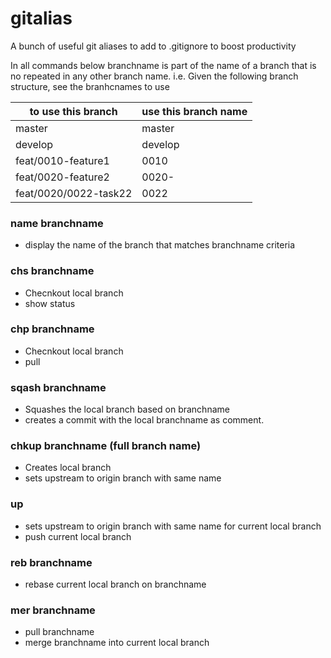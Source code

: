 # gitalias
A bunch of useful git aliases to add to .gitignore to boost productivity

In all commands below branchname is part of the name of a branch that is no repeated in any other branch name.
i.e. Given the following branch structure, see the branhcnames to use

| to use this branch    | use this branch name  |
|-----------------------|-----------------------|
| master                | master                |
| develop               | develop               |
| feat/0010-feature1    | 0010                  |
| feat/0020-feature2    | 0020-                 |
| feat/0020/0022-task22 | 0022                  |

### name branchname
 - display the name of the branch that matches branchname criteria

 ### chs branchname
 - Checnkout local branch
 - show status
 
 ### chp branchname
 - Checnkout local branch
 - pull

### sqash branchname
 - Squashes the local branch based on branchname
 - creates a commit with the local branchname as comment.

### chkup branchname  (full branch name)
 - Creates local branch
 - sets upstream to origin branch with same name

### up
 - sets upstream to origin branch with same name for current local branch
 - push current local branch

### reb branchname
 - rebase current local branch on branchname

### mer branchname
 - pull branchname
 - merge branchname into current local branch
